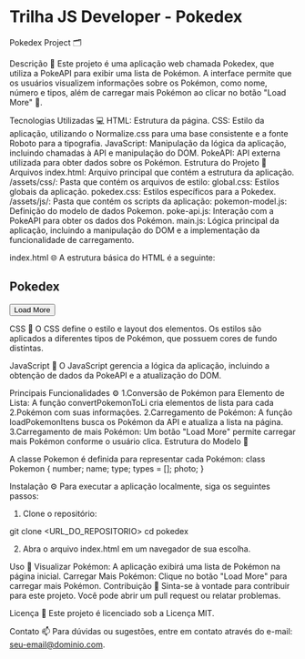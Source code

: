 # Trilha JS Developer - Pokedex
Pokedex Project 🗂️

Descrição 📝
Este projeto é uma aplicação web chamada Pokedex, que utiliza a PokeAPI para exibir uma lista de Pokémon. A interface permite que os usuários visualizem informações sobre os Pokémon, como nome, número e tipos, além de carregar mais Pokémon ao clicar no botão "Load More" 🔽.


Tecnologias Utilizadas 💻
HTML: Estrutura da página.
CSS: Estilo da aplicação, utilizando o Normalize.css para uma base consistente e a fonte Roboto para a tipografia.
JavaScript: Manipulação da lógica da aplicação, incluindo chamadas à API e manipulação do DOM.
PokeAPI: API externa utilizada para obter dados sobre os Pokémon.
Estrutura do Projeto 📁
Arquivos
index.html: Arquivo principal que contém a estrutura da aplicação.
/assets/css/: Pasta que contém os arquivos de estilo:
global.css: Estilos globais da aplicação.
pokedex.css: Estilos específicos para a Pokedex.
/assets/js/: Pasta que contém os scripts da aplicação:
pokemon-model.js: Definição do modelo de dados Pokemon.
poke-api.js: Interação com a PokeAPI para obter os dados dos Pokémon.
main.js: Lógica principal da aplicação, incluindo a manipulação do DOM e a implementação da funcionalidade de carregamento.

index.html 🌐
A estrutura básica do HTML é a seguinte:
<!DOCTYPE html>
<html lang="pt-BR">
<head>
    <meta charset="UTF-8">
    <meta http-equiv="X-UA-Compatible" content="IE=edge">
    <meta name="viewport" content="width=device-width, initial-scale=1.0">
    <title>Pokedex</title>
    <!-- Links para CSS e fontes -->
</head>
<body>
    <section class="content">
        <h1>Pokedex</h1>
        <ol id="pokemonList" class="pokemons">
            <!-- ..... Pokemons here ..... -->
        </ol>
        <div class="pagination">
            <button id="loadMoreButton" type="button">
                Load More
            </button>
        </div>
    </section>
    <!-- Links para JS -->
</body>
</html>


CSS 🎨
O CSS define o estilo e layout dos elementos. Os estilos são aplicados a diferentes tipos de Pokémon, que possuem cores de fundo distintas.

JavaScript 📜
O JavaScript gerencia a lógica da aplicação, incluindo a obtenção de dados da PokeAPI e a atualização do DOM.

Principais Funcionalidades ⚙️
1.Conversão de Pokémon para Elemento de Lista: A função convertPokemonToLi cria elementos de lista para cada 2.Pokémon com suas informações.
2.Carregamento de Pokémon: A função loadPokemonItens busca os Pokémon da API e atualiza a lista na página.
3.Carregamento de mais Pokémon: Um botão "Load More" permite carregar mais Pokémon conforme o usuário clica.
Estrutura do Modelo 🧬

A classe Pokemon é definida para representar cada Pokémon:
class Pokemon {
    number;
    name;
    type;
    types = [];
    photo;
}


Instalação ⚙️
Para executar a aplicação localmente, siga os seguintes passos:

1. Clone o repositório:

git clone <URL_DO_REPOSITORIO>
cd pokedex

2. Abra o arquivo index.html em um navegador de sua escolha.

Uso 🚀
Visualizar Pokémon: A aplicação exibirá uma lista de Pokémon na página inicial.
Carregar Mais Pokémon: Clique no botão "Load More" para carregar mais Pokémon.
Contribuição 🤝
Sinta-se à vontade para contribuir para este projeto. Você pode abrir um pull request ou relatar problemas.

Licença 📄
Este projeto é licenciado sob a Licença MIT.

Contato 📫
Para dúvidas ou sugestões, entre em contato através do e-mail: seu-email@dominio.com.

